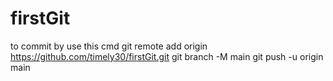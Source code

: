# firstGit
to commit by use this cmd 
git remote add origin https://github.com/timely30/firstGit.git
git branch -M main
git push -u origin main

